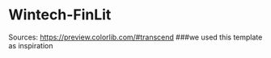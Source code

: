 # Wintech-FinLit
Sources:
https://preview.colorlib.com/#transcend    ###we used this template as inspiration 


